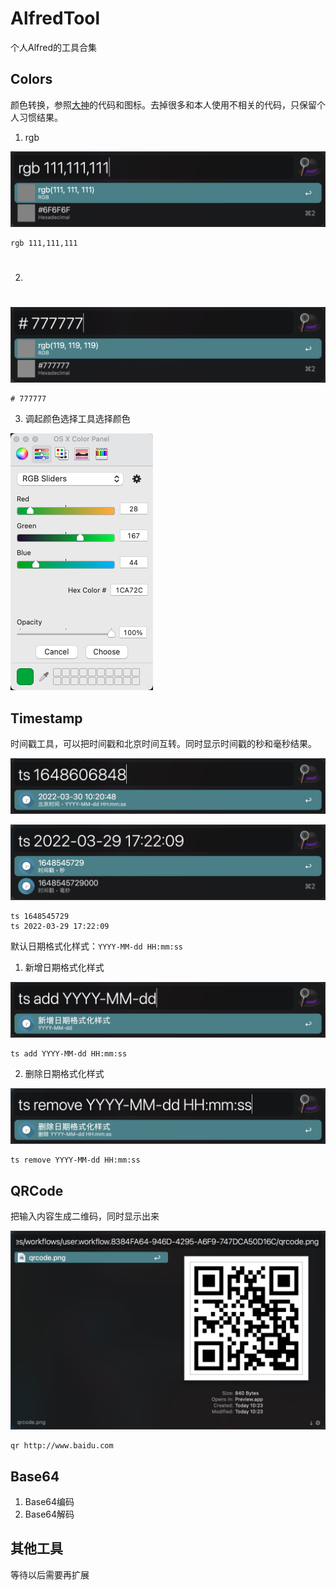 # AlfredTool
个人Alfred的工具合集



## Colors

颜色转换，参照[大神](https://github.com/TylerEich/Alfred-Extras)的代码和图标。去掉很多和本人使用不相关的代码，只保留个人习惯结果。

1. rgb

![image-20220330101911759](https://raw.githubusercontent.com/yingguqing/Other/master/images/typora/2022/03/upgit_30_1648606751_image-20220330101911759.png)

```
rgb 111,111,111
```


2. #

![image-20220330101947509](https://raw.githubusercontent.com/yingguqing/Other/master/images/typora/2022/03/upgit_30_1648606787_image-20220330101947509.png)

```
# 777777
```

3. 调起颜色选择工具选择颜色

![image-20220330102024242](https://raw.githubusercontent.com/yingguqing/Other/master/images/typora/2022/03/upgit_30_1648606824_image-20220330102024242.png)

## Timestamp

时间戳工具，可以把时间戳和北京时间互转。同时显示时间戳的秒和毫秒结果。

![image-20220330102104354](https://raw.githubusercontent.com/yingguqing/Other/master/images/typora/2022/03/upgit_30_1648606864_image-20220330102104354.png)

![image-20220330102132367](https://raw.githubusercontent.com/yingguqing/Other/master/images/typora/2022/03/upgit_30_1648606892_image-20220330102132367.png)

```
ts 1648545729
ts 2022-03-29 17:22:09
```

默认日期格式化样式：`YYYY-MM-dd HH:mm:ss`

1. 新增日期格式化样式

![image-20220330102156960](https://raw.githubusercontent.com/yingguqing/Other/master/images/typora/2022/03/upgit_30_1648606916_image-20220330102156960.png)

```
ts add YYYY-MM-dd HH:mm:ss
```

2. 删除日期格式化样式

![image-20220330102232094](https://raw.githubusercontent.com/yingguqing/Other/master/images/typora/2022/03/upgit_30_1648606971_image-20220330102232094.png)

```
ts remove YYYY-MM-dd HH:mm:ss
```



## QRCode

把输入内容生成二维码，同时显示出来

![image-20220330102317008](https://raw.githubusercontent.com/yingguqing/Other/master/images/typora/2022/03/upgit_30_1648606997_image-20220330102317008.png)

```
qr http://www.baidu.com
```



## Base64

1. Base64编码
2. Base64解码



## 其他工具

等待以后需要再扩展
